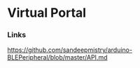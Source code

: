 Virtual Portal
====


### Links

https://github.com/sandeepmistry/arduino-BLEPeripheral/blob/master/API.md
